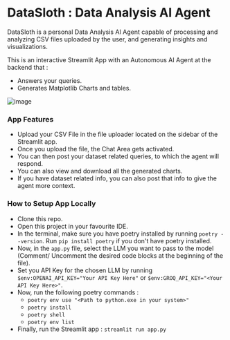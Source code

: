 # DataSloth : Data Analysis AI Agent

DataSloth is a personal Data Analysis AI Agent capable of processing and analyzing CSV files uploaded by the user, and generating insights and visualizations.

This is an interactive Streamlit App with an Autonomous AI Agent at the backend that :
  - Answers your queries.
  - Generates Matplotlib Charts and tables.

![image](https://github.com/maitreyaz/DataSloth-Data-Analysis-AI-Agent/assets/83835081/7ff460c2-fe6d-48e8-b018-c0da397625da)

### App Features
  - Upload your CSV File in the file uploader located on the sidebar of the Streamlit app.
  - Once you upload the file, the Chat Area gets activated.
  - You can then post your dataset related queries, to which the agent will respond.
  - You can also view and download all the generated charts.
  - If you have dataset related info, you can also post that info to give the agent more context.

### How to Setup App Locally
  - Clone this repo.
  - Open this project in your favourite IDE.
  - In the terminal, make sure you have poetry installed by running ```poetry --version```. Run ```pip install poetry``` if you don't have poetry installed.
  - Now, in the ``app.py`` file, select the LLM you want to pass to the model (Comment/ Uncomment the desired code blocks at the beginning of the file).
  - Set you API Key for the chosen LLM by running ```$env:OPENAI_API_KEY="Your API Key Here"``` or ```$env:GROQ_API_KEY="<Your API Key Here>"```.
  - Now, run the following poetry commands :
    - ```poetry env use "<Path to python.exe in your system>"```
    - ```poetry install```
    - ```poetry shell```
    - ```poetry env list```
  - Finally, run the Streamlit app : ```streamlit run app.py```

